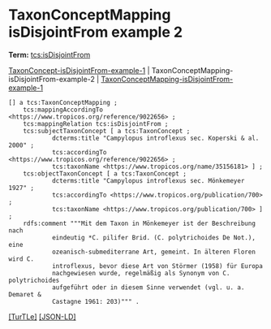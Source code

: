 # TaxonConceptMapping isDisjointFrom example 2


**Term:** [tcs:isDisjointFrom](/terms/#tcs_isdisjointfrom)

[TaxonConcept-isDisjointFrom-example-1](./TaxonConcept-isDisjointFrom-example-1.html) | TaxonConceptMapping-isDisjointFrom-example-2 | [TaxonConceptMapping-isDisjointFrom-example-1](./TaxonConceptMapping-isDisjointFrom-example-1.html)
```turtle
[] a tcs:TaxonConceptMapping ;
    tcs:mappingAccordingTo <https://www.tropicos.org/reference/9022656> ;
    tcs:mappingRelation tcs:isDisjointFrom ;
    tcs:subjectTaxonConcept [ a tcs:TaxonConcept ;
            dcterms:title "Campylopus introflexus sec. Koperski & al. 2000" ; 
            tcs:accordingTo <https://www.tropicos.org/reference/9022656> ;
            tcs:taxonName <https://www.tropicos.org/name/35156181> ] ;
    tcs:objectTaxonConcept [ a tcs:TaxonConcept ;
            dcterms:title "Campylopus introflexus sec. Mönkemeyer 1927" ;
            tcs:accordingTo <https://www.tropicos.org/publication/700> ;
            tcs:taxonName <https://www.tropicos.org/publication/700> ] ;
    rdfs:comment """Mit dem Taxon in Mönkemeyer ist der Beschreibung nach 
            eindeutig *C. pilifer Brid. (C. polytrichoides De Not.), eine 
            ozeanisch-submediterrane Art, gemeint. In älteren Floren wird C. 
            introflexus, bevor diese Art von Störmer (1958) für Europa 
            nachgewiesen wurde, regelmäßig als Synonym von C. polytrichoides 
            aufgeführt oder in diesem Sinne verwendet (vgl. u. a. Demaret & 
            Castagne 1961: 203)""" .
```

[&#91;TurTLe&#93;](https://github.com/tdwg/tcs2/blob/master/examples/TaxonConceptMapping-isDisjointFrom-example-2.ttl)&nbsp;[&#91;JSON-LD&#93;](https://github.com/tdwg/tcs2/blob/master/examples/TaxonConceptMapping-isDisjointFrom-example-2.jsonld)

